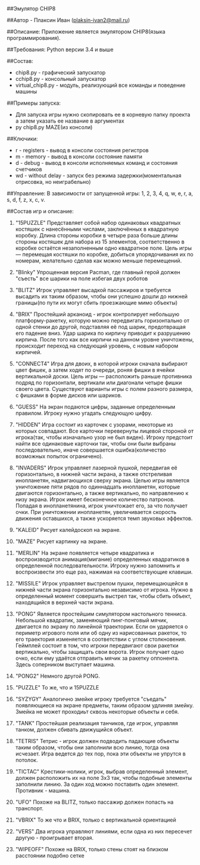 ﻿##Эмулятор CHIP8

##Автор - Плаксин Иван (plaksin-ivan2@mail.ru)

##Описание: Приложение является эмулятором CHIP8(языка программирования).

##Требования: Python версии 3.4 и выше

##Состав:
* chip8.py - графический запускатор
* cchip8.py - консольный запускатор
* virtual_chip8.py - модуль, реализующий все команды и поведение машины

##Примеры запуска:
* Для запуска игры нужно скопировать ее в корневую папку проекта а затем указать ее название в аргументах
* py chip8.py MAZE(из консоли)

##Ключики:
* r - registers - вывод в консоли состояния регистров
* m - memory - вывод в консоли состояние памяти
* d - debug - вывод в консоли исполняемых команд и состояния счетчиков
* wd - without delay - запуск без режима задержки(моментальная отрисовка, но неиграбельно)

##Управление:
В зависимости от запущенной игры:
1, 2, 3, 4, q, w, e, r, a, s, d, f, z, x, c, v.

##Состав игр и описание:
1) "15PUZZLE"
Представляет собой набор одинаковых квадратных костяшек с нанесёнными числами, заключённых в квадратную коробку. Длина стороны коробки в четыре раза больше длины стороны костяшек для набора из 15 элементов, соответственно в коробке остаётся незаполненным одно квадратное поле. Цель игры — перемещая костяшки по коробке, добиться упорядочивания их по номерам, желательно сделав как можно меньше перемещений.

2) "Blinky"
Упрощенная версия Pacman, где главный герой должен "съесть" все шарики на поле избегая двух роботов 
3) "BLITZ"
Игрок управляет высадкой пассажиров и требуется высадить их таким образом, чтобы они успешно дошли до нижней границы(по пути их могут сбить проезжающие мимо объекты)
4) "BRIX"
Простейший арканоид - игрок контролирует небольшую платформу-ракетку, которую можно передвигать горизонтально от одной стенки до другой, подставляя её под шарик, предотвращая его падение вниз. Удар шарика по кирпичу приводит к разрушению кирпича. После того как все кирпичи на данном уровне уничтожены, происходит переход на следующий уровень, с новым набором кирпичей.
5) "CONNECT4"
Игра для двоих, в которой игроки сначала выбирают цвет фишек, а затем ходят по очереди, роняя фишки в ячейки вертикальной доски. Цель игры — расположить раньше противника подряд по горизонтали, вертикали или диагонали четыре фишки своего цвета. Существуют варианты игры с полем разного размера, с фишками в форме дисков или шариков.
6) "GUESS"
На экран подаются цифры, заданные определенным правилом. Игроку нужно угадать следующую цифру.
7) "HIDDEN"
Игра состоит из карточек с узорами, некоторые из которых совпадают. Все карточки перевернуты лицевой стороной от игрока(так, чтобы изначально узор не был виден). Игроку предстоит найти все одинаковые карточки так, чтобы они были выбраны последовательно, иначе совершается ошибка(количество возможных попыток ограничено).
8) "INVADERS"
Игрок управляет лазерной пушкой, передвигая её горизонтально, в нижней части экрана, а также отстреливая инопланетян, надвигающихся сверху экрана. Целью игры является уничтожение пяти рядов по одиннадцать инопланетян, которые двигаются горизонтально, а также вертикально, по направлению к низу экрана. Игрок имеет бесконечное количество патронов. Попадая в инопланетянина, игрок уничтожает его, за что получает очки. При уничтожении инопланетян, увеличивается скорость движения оставшихся, а также ускоряется темп звуковых эффектов.
9) "KALEID"
Рисует калейдоскоп на экране.
10) "MAZE"
Рисует картинку на экране.
11) "MERLIN"
На экране появляется четыре квадратика и воспроизводится анимация(мигание) определенных квадратиков в определенной последовательности. Игроку нужно запомнить и воспроизвести это еще раз, нажимая на соответствующие клавиши.
12) "MISSILE"
Игрок управляет выстрелом пушки, перемещающейся в нижней части экрана горизонтально независимо от игрока. Нужно в определенный момент совершить выстрел так, чтобы сбить объект, находящийся в верхней части экрана.
13) "PONG"
Является простейшим симулятором настольного тенниса. Небольшой квадратик, заменяющий пинг-понговый мячик, двигается по экрану по линейной траектории. Если он ударяется о периметр игрового поля или об одну из нарисованных ракеток, то его траектория изменяется в соответствии с углом столкновения.
Геймплей состоит в том, что игроки передвигают свои ракетки вертикально, чтобы защищать свои ворота. Игрок получает одно очко, если ему удаётся отправить мячик за ракетку оппонента.
Здесь соперником выступает машина.
14) "PONG2"
Немного другой PONG.
15) "PUZZLE"
То же, что и 15PUZZLE
16) "SYZYGY"
Аналогично змейке игроку требуется "съедать" появляющиеся на экране предметы, таким образом удлиняя змейку. Змейка не может проходиьт сквозь некоторые объекты и себя.
17) "TANK"
Простейшая реализация танчиков, где игрок, управляя танком, должен сбивать движущийся объект.
18) "TETRIS"
Тетрис - игрок должен подводить падающие объекты таким образом, чтобы они заполнили всю линию, тогда она исчезает. Игра ведется до тех пор, пока эти объекты не упрутся в потолок.
19) "TICTAC"
Крестики-нолики, игрок, выбрав определенный элемент, должен расположить их на поле 3х3 так, чтобы подобные элементы заполнили линию. За один ход можно поставить один элемент. Противник - машина.
20) "UFO"
Похоже на BLITZ, только пассажир должен попасть на транспорт.
21) "VBRIX"
То же что и BRIX, только с вертикальной ориентацией
22) "VERS"
Два игрока управляют линиями, если одна из них пересечет другую - проигрывает вторая.
23) "WIPEOFF"
Похоже на BRIX, только стены стоят на близком расстоянии подобно сетке